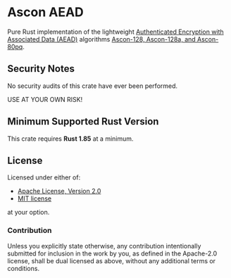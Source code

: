# Ascon AEAD

Pure Rust implementation of the lightweight
[Authenticated Encryption with Associated Data (AEAD)][1] algorithms
[Ascon-128, Ascon-128a, and Ascon-80pq][2].

## Security Notes

No security audits of this crate have ever been performed.

USE AT YOUR OWN RISK!

## Minimum Supported Rust Version

This crate requires **Rust 1.85** at a minimum.

## License

Licensed under either of:

 * [Apache License, Version 2.0](http://www.apache.org/licenses/LICENSE-2.0)
 * [MIT license](http://opensource.org/licenses/MIT)

at your option.

### Contribution

Unless you explicitly state otherwise, any contribution intentionally submitted
for inclusion in the work by you, as defined in the Apache-2.0 license, shall be
dual licensed as above, without any additional terms or conditions.

[//]: # (general links)

[1]: https://en.wikipedia.org/wiki/Authenticated_encryption
[2]: https://ascon.iaik.tugraz.at

